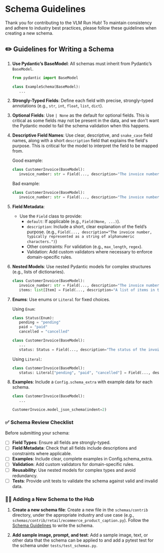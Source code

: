 # Schema Guidelines

Thank you for contributing to the VLM Run Hub! To maintain consistency and adhere to industry best practices, please follow these guidelines when creating a new schema.


## ✏️ Guidelines for Writing a Schema

1. **Use Pydantic’s BaseModel**: All schemas must inherit from Pydantic’s `BaseModel`.
   ```python
   from pydantic import BaseModel

   class ExampleSchema(BaseModel):
      ...
   ```

2. **Strongly-Typed Fields**: Define each field with precise, strongly-typed annotations (e.g., `str`, `int`, `float`, `list`, `dict`).

3. **Optional Fields**: Use `| None` as the default for optional fields. This is critical as some fields may not be present in the data, and we don't want the Pydantic model to fail the schema validation when this happens.

4. **Descriptive Field Names**: Use clear, descriptive, and `snake_case` field names, along with a short `description` field that explains the field's purpose. This is critical for the model to interpret the field to be mapped from.

   Good example:
   ```python
   class CustomerInvoice(BaseModel):
      invoice_number: str = Field(..., description="The invoice number, typically represented as a string of alphanumeric characters.")
   ```

   Bad example:
   ```python
   class CustomerInvoice(BaseModel):
      invoice_number: str = Field(..., description="The invoice number.")
   ```

5. **Field Metadata**:
   - Use the `Field` class to provide:
     - `default`: If applicable (e.g., `Field(None, ...)`).
     - `description`: Include a short, clear explanation of the field’s purpose. (e.g., `Field(..., description="The invoice number, typically represented as a string of alphanumeric characters.")`)
     - Other constraints: For validation (e.g., `max_length`, `regex`).
     - Validation: Add custom validators where necessary to enforce domain-specific rules.

6. **Nested Models**: Use nested Pydantic models for complex structures (e.g., lists of dictionaries).

   ```python
   class CustomerInvoice(BaseModel):
      invoice_number: str = Field(..., description="The invoice number, typically represented as a string of alphanumeric characters.")
      items: list[Item] = Field(..., description="A list of items in the invoice.")
   ```

7. **Enums**: Use enums or `Literal` for fixed choices.

   Using `Enum`:
   ```python
   class Status(Enum):
      pending = "pending"
      paid = "paid"
      cancelled = "cancelled"

   class CustomerInvoice(BaseModel):
      ...
      status: Status = Field(..., description="The status of the invoice, which can be either 'pending', 'paid', or 'cancelled'.")
   ```

   Using `Literal`:
   ```python
   class CustomerInvoice(BaseModel):
      status: Literal["pending", "paid", "cancelled"] = Field(..., description="The status of the invoice, which can be either 'pending', 'paid', or 'cancelled'.")
   ```

8. **Examples**: Include a `Config.schema_extra` with example data for each schema.

   ```python
   class CustomerInvoice(BaseModel):
      ...

   CustomerInvoice.model_json_schema(indent=2)
   ```

### ✅ Schema Review Checklist

Before submitting your schema:

- [ ] **Field Types**: Ensure all fields are strongly-typed.
- [ ] **Field Metadata**: Check that all fields include descriptions and constraints where applicable.
- [ ] **Examples**: Include clear, complete examples in Config.schema_extra.
- [ ] **Validation**: Add custom validators for domain-specific rules.
- [ ] **Reusability**: Use nested models for complex types and avoid redundancy.
- [ ] **Tests**: Provide unit tests to validate the schema against valid and invalid data.

### 👩‍💻 Adding a New Schema to the Hub

1. **Create a new schema file**: Create a new file in the `schemas/contrib` directory, under the appropriate industry and use case (e.g., `schemas/contrib/retail/ecommerce_product_caption.py`). Follow the [Schema Guidelines](#✏️-guidelines-for-writing-a-schema) to write the schema.

2. **Add sample image, prompt, and test**: Add a sample image, text, or other data that the schema can be applied to and add a pytest test for the schema under `tests/test_schemas.py`.
